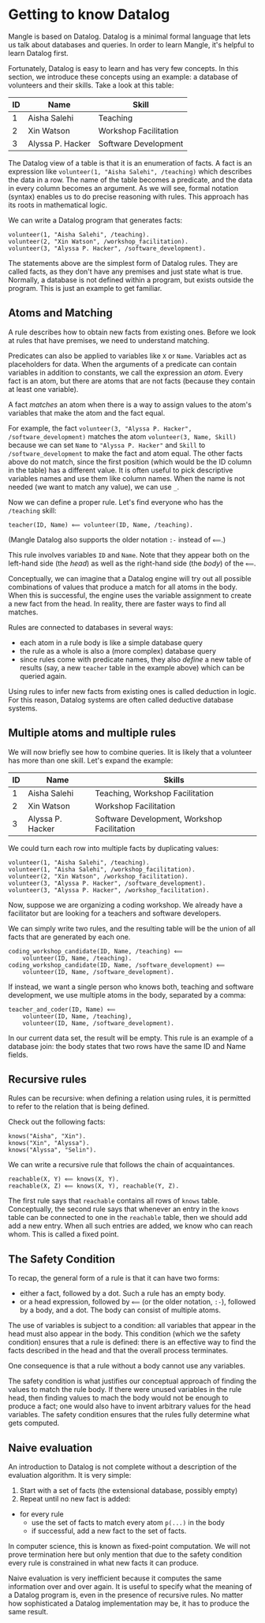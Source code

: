 # Getting to know Datalog

Mangle is based on Datalog. Datalog is a minimal formal language
that lets us talk about databases and queries. In order to learn Mangle,
it's helpful to learn Datalog first.

Fortunately, Datalog is easy to learn and has very few concepts.
In this section, we introduce these concepts using an example:
a database of volunteers and their skills.
Take a look at this table:

| ID | Name | Skill |
|----|------|-------|
| 1 | Aisha Salehi| Teaching |
| 2 | Xin Watson  | Workshop Facilitation |
| 3 | Alyssa P. Hacker  | Software Development |

The Datalog view of a table is that it is an enumeration of
facts. A fact is an expression like
`volunteer(1, "Aisha Salehi", /teaching)` which describes
the data in a row. The name of the table
becomes a predicate, and the data in every column becomes an
argument. As we will see, formal notation (syntax) enables us to
do precise reasoning with rules. This approach has its roots in
mathematical logic.

We can write a Datalog program that generates facts:

```
volunteer(1, "Aisha Salehi", /teaching).
volunteer(2, "Xin Watson", /workshop_facilitation).
volunteer(3, "Alyssa P. Hacker", /software_development).
```

The statements above are the simplest form of Datalog rules. They are called
facts, as they don't have any premises and just state what is true.
Normally, a database is not defined within a program, but exists outside
the program. This is just an example to get familiar.

## Atoms and Matching

A rule describes how to obtain new facts from existing ones. Before we look
at rules that have premises, we need to understand matching.

Predicates can also be applied to variables like `X` or `Name`. Variables act
as placeholders for data. When the arguments of a predicate can contain
variables in addition to constants, we call the expression an *atom*.
Every fact is an atom, but there are atoms that are not facts (because they
contain at least one variable).

A fact *matches* an atom when there is a way to assign values to the
atom's variables that make the atom and the fact equal.

For example, the fact `volunteer(3, "Alyssa P. Hacker", /software_development)`
matches the atom `volunteer(3, Name, Skill)` because we can set
`Name` to `"Alyssa P. Hacker"` and `Skill` to `/software_development` to
make the fact and atom equal.
The other facts above do not match, since the first position (which
would be the ID column in the table) has a different value. It is often useful
to pick descriptive variables names and use them like column names. When
the name is not needed (we want to match any value), we can use `_`.

Now we can define a proper rule. Let's find everyone who has the `/teaching`
skill:

```
teacher(ID, Name) ⟸ volunteer(ID, Name, /teaching).
```

(Mangle Datalog also supports the older notation `:-` instead of `⟸`.)

This rule involves variables `ID` and `Name`. Note that they appear both
on the left-hand side (the *head*) as well as the right-hand side (the *body*)
of the `⟸`.

Conceptually, we can imagine that a Datalog engine will try out all
possible combinations of values that produce a match for all atoms in the
body. When this is successful, the engine uses the variable assignment to
create a new fact from the head. In reality, there are faster ways to find
all matches.

Rules are connected to databases in several ways:

- each atom in a rule body is like a simple database query
- the rule as a whole is also a (more complex) database query
- since rules come with predicate names, they also *define* a new
table of results (say, a new `teacher` table in the example above)
which can be queried again.

Using rules to infer new facts from existing ones is called deduction in
logic. For this reason, Datalog systems are often called deductive database
systems.


## Multiple atoms and multiple rules

We will now briefly see how to combine queries.
Iit is likely that a volunteer has more than one skill. Let's expand the
example:

| ID | Name | Skills |
|----|------|-------|
| 1 | Aisha Salehi| Teaching, Workshop Facilitation |
| 2 | Xin Watson  | Workshop Facilitation |
| 3 | Alyssa P. Hacker  | Software Development, Workshop Facilitation |

We could turn each row into multiple facts by duplicating values:

```
volunteer(1, "Aisha Salehi", /teaching).
volunteer(1, "Aisha Salehi", /workshop_facilitation).
volunteer(2, "Xin Watson", /workshop_facilitation).
volunteer(3, "Alyssa P. Hacker", /software_development).
volunteer(3, "Alyssa P. Hacker", /workshop_facilitation).
```

Now, suppose we are organizing a coding workshop. We already have a
facilitator but are looking for a teachers and software developers.

We can simply write two rules, and the resulting table will be the union
of all facts that are generated by each one.

```
coding_workshop_candidate(ID, Name, /teaching) ⟸
    volunteer(ID, Name, /teaching).
coding_workshop_candidate(ID, Name, /software_development) ⟸
    volunteer(ID, Name, /software_development).
```

If instead, we want a single person who knows both, teaching and
software development, we use multiple atoms in the body, separated
by a comma:

```
teacher_and_coder(ID, Name) ⟸
    volunteer(ID, Name, /teaching),
    volunteer(ID, Name, /software_development).
```

In our current data set, the result will be empty. This rule is an
example of a database join: the body states that two rows have the
same ID and Name fields.

## Recursive rules

Rules can be recursive: when defining a relation using rules, it is
permitted to refer to the relation that is being defined.

Check out the following facts:

```
knows("Aisha", "Xin").
knows("Xin", "Alyssa").
knows("Alyssa", "Selin").
```

We can write a recursive rule that follows the chain of acquaintances.

```
reachable(X, Y) ⟸ knows(X, Y).
reachable(X, Z) ⟸ knows(X, Y), reachable(Y, Z).
```

The first rule says that `reachable` contains all rows of `knows` table.
Conceptually, the second rule says that whenever an entry in the
`knows` table can be connected to one in the `reachable` table, then we
should add add a new entry. When all such entries are added, we know
who can reach whom. This is called a fixed point.

## The Safety Condition

To recap, the general form of a rule is that it can have two forms:

* either a fact, followed by a dot. Such a rule has an empty body.
* or a head expression, followed by `⟸` (or the older notation, `:-`),
followed by a body, and a dot. The body can consist of multiple atoms.

The use of variables is subject to a condition: all variables that
appear in the head must also appear in the body. This condition (which we
the safety condition) ensures that a rule is defined: there is an
effective way to find the facts described in the head and that the overall
process terminates.

One consequence is that a rule without a body cannot use any variables.

The safety condition is what justifies our conceptual approach of finding
the values to match the rule body. If there were unused variables in the rule
head, then finding values to mach the body would not be enough to produce a
fact; one would also have to invent arbitrary values for the head variables.
The safety condition ensures that the rules fully determine what gets
computed.

## Naive evaluation

An introduction to Datalog is not complete without a description of the
evaluation algorithm. It is very simple:

1. Start with a set of facts (the extensional database, possibly empty)
2. Repeat until no new fact is added:
  * for every rule
    * use the set of facts to match every atom `p(...)` in the body
    * if successful, add a new fact to the set of facts.

In computer science, this is known as fixed-point computation. We will not
prove termination here but only mention that due to the safety condition
every rule is constrained in what new facts it can produce.

Naive evaluation is very inefficient because it computes the same information
over and over again. It is useful to specify what the meaning of a Datalog
program is, even in the presence of recursive rules. No matter how
sophisticated a Datalog implementation may be, it has to produce the same
result.
